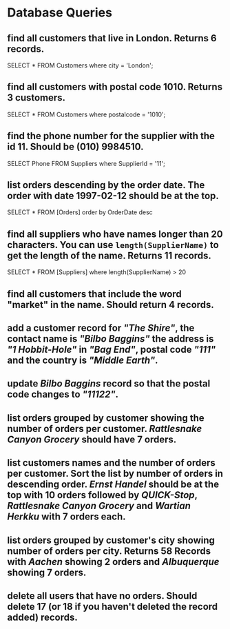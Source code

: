 # Database Queries

## find all customers that live in London. Returns 6 records.
SELECT * FROM Customers where city = 'London';

## find all customers with postal code 1010. Returns 3 customers.
SELECT * FROM Customers where postalcode = '1010';

## find the phone number for the supplier with the id 11. Should be (010) 9984510.
SELECT Phone FROM Suppliers where SupplierId = '11';

## list orders descending by the order date. The order with date 1997-02-12 should be at the top.
SELECT * FROM [Orders] order by OrderDate desc

## find all suppliers who have names longer than 20 characters. You can use `length(SupplierName)` to get the length of the name. Returns 11 records.
SELECT * FROM [Suppliers] where length(SupplierName) > 20

## find all customers that include the word "market" in the name. Should return 4 records.


## add a customer record for _"The Shire"_, the contact name is _"Bilbo Baggins"_ the address is _"1 Hobbit-Hole"_ in _"Bag End"_, postal code _"111"_ and the country is _"Middle Earth"_.


## update _Bilbo Baggins_ record so that the postal code changes to _"11122"_.


## list orders grouped by customer showing the number of orders per customer. _Rattlesnake Canyon Grocery_ should have 7 orders.


## list customers names and the number of orders per customer. Sort the list by number of orders in descending order. _Ernst Handel_ should be at the top with 10 orders followed by _QUICK-Stop_, _Rattlesnake Canyon Grocery_ and _Wartian Herkku_ with 7 orders each.


## list orders grouped by customer's city showing number of orders per city. Returns 58 Records with _Aachen_ showing 2 orders and _Albuquerque_ showing 7 orders.


## delete all users that have no orders. Should delete 17 (or 18 if you haven't deleted the record added) records.


